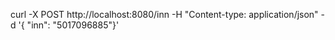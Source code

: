 curl -X POST  http://localhost:8080/inn -H "Content-type: application/json" -d '{ "inn": "5017096885"}'
